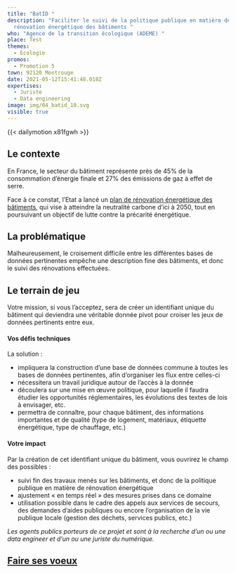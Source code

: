 ```yaml
---
title: "BatID "
description: "Faciliter le suivi de la politique publique en matière de
  rénovation énergétique des bâtiments "
who: "Agence de la transition écologique (ADEME) "
place: Test
themes:
  - Ecologie
promos:
  - Promotion 5
town: 92120 Montrouge
date: 2021-05-12T15:41:48.018Z
expertises:
  - Juriste
  - Data engineering
image: img/04_batid_10.svg
visible: true
---
```


{{< dailymotion x81fgwh >}}

## Le contexte

En France, le secteur du bâtiment représente près de 45% de la consommation d’énergie finale et 27% des émissions de gaz à effet de serre.

Face à ce constat, l’Etat a lancé un [plan de rénovation énergétique des bâtiments](https://www.ecologie.gouv.fr/plan-renovation-energetique-des-batiments), qui vise à atteindre la neutralité carbone d’ici à 2050, tout en poursuivant un objectif de lutte contre la précarité énergétique.

## La problématique

Malheureusement, le croisement difficile entre les différentes bases de données pertinentes empêche une description fine des bâtiments, et donc le suivi des rénovations effectuées.

## Le terrain de jeu

Votre mission, si vous l’acceptez, sera de créer un identifiant unique du bâtiment qui deviendra une véritable donnée pivot pour croiser les jeux de données pertinents entre eux.

#### Vos défis techniques

La solution :

- impliquera la construction d’une base de données commune à toutes les bases de données pertinentes, afin d’organiser les flux entre celles-ci
- nécessitera un travail juridique autour de l’accès à la donnée
- découlera sur une mise en œuvre politique, pour laquelle il faudra étudier les opportunités réglementaires, les évolutions des textes de lois à envisager, etc.
- permettra de connaître, pour chaque bâtiment, des informations importantes et de qualité (type de logement, matériaux, étiquette énergétique, type de chauffage, etc.)

#### Votre impact 

Par la création de cet identifiant unique du bâtiment, vous ouvrirez le champ des possibles :

- suivi fin des travaux menés sur les bâtiments, et donc de la politique publique en matière de rénovation énergétique
- ajustement « en temps réel » des mesures prises dans ce domaine
- utilisation possible dans le cadre des appels aux services de secours, des demandes d’aides publiques ou encore l’organisation de la vie publique locale (gestion des déchets, services publics, etc.)

_Les agents publics porteurs de ce projet et sont à la recherche d’un ou une data engineer et d’un ou une juriste du numérique._

## [Faire ses voeux](https://www.demarches-simplifiees.fr/commencer/aac-eig5-voeux)
